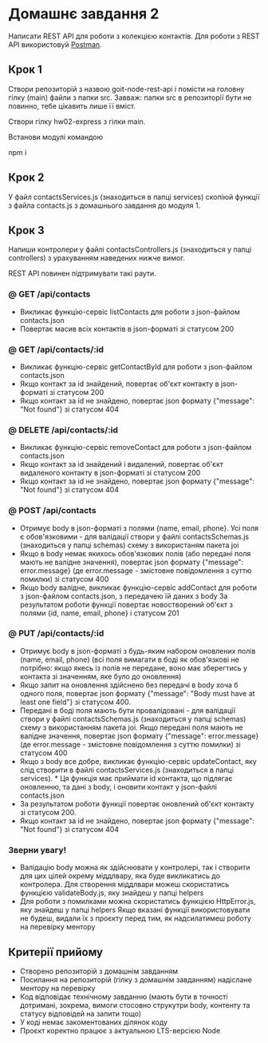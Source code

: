 # Домашнє завдання 2

Написати REST API для роботи з колекцією контактів. Для роботи з REST API використовуй [Postman](https://www.getpostman.com/).

## Крок 1

Cтвори репозиторій з назвою goit-node-rest-api і помісти на головну гілку (main) файли з папки src. Завваж: папки src в репозиторії бути не повинно, тебе цікавить лише її вміст.

Створи гілку hw02-express з гілки main.

Встанови модулі командою

npm i

## Крок 2

У файл contactsServices.js (знаходиться в папці services) скопіюй функції з файла contacts.js з домашнього завдання до модуля 1.

## Крок 3

Напиши контролери у файлі contactsControllers.js (знаходиться у папці controllers) з урахуванням наведених нижче вимог.

REST API повинен підтримувати такі раути.

### @ GET /api/contacts

- Викликає функцію-сервіс listContacts для роботи з json-файлом contacts.json
- Повертає масив всіх контактів в json-форматі зі статусом 200

### @ GET /api/contacts/:id

- Викликає функцію-сервіс getContactById для роботи з json-файлом contacts.json
- Якщо контакт за id знайдений, повертає об'єкт контакту в json-форматі зі статусом 200
- Якщо контакт за id не знайдено, повертає json формату {"message": "Not found"} зі статусом 404

### @ DELETE /api/contacts/:id

- Викликає функцію-сервіс removeContact для роботи з json-файлом contacts.json
- Якщо контакт за id знайдений і видалений, повертає об'єкт видаленого контакту в json-форматі зі статусом 200
- Якщо контакт за id не знайдено, повертає json формату {"message": "Not found"} зі статусом 404

### @ POST /api/contacts

- Отримує body в json-форматі з полями {name, email, phone}. Усі поля є обов'язковими - для валідації створи у файлі contactsSchemas.js (знаходиться у папці schemas) схему з використаням пакета joi
- Якщо в body немає якихось обов'язкових полів (або передані поля мають не валідне значення), повертає json формату {"message": error.message} (де error.message - змістовне повідомлення з суттю помилки) зі статусом 400
- Якщо body валідне, викликає функцію-сервіс addContact для роботи з json-файлом contacts.json, з передачею їй даних з body
  За результатом роботи функції повертає новостворений об'єкт з полями {id, name, email, phone} і статусом 201

### @ PUT /api/contacts/:id

- Отримує body в json-форматі з будь-яким набором оновлених полів (name, email, phone) (всі поля вимагати в боді як обов'язкові не потрібно: якщо якесь із полів не передане, воно має зберегтись у контакта зі значенням, яке було до оновлення)
- Якщо запит на оновлення здійснено без передачі в body хоча б одного поля, повертає json формату {"message": "Body must have at least one field"} зі статусом 400.
- Передані в боді поля мають бути провалідовані - для валідації створи у файлі contactsSchemas.js (знаходиться у папці schemas) схему з використанням пакета joi. Якщо передані поля мають не валідне значення, повертає json формату {"message": error.message} (де error.message - змістовне повідомлення з суттю помилки) зі статусом 400
- Якщо з body все добре, викликає функцію-сервіс updateContact, яку слід створити в файлі contactsServices.js (знаходиться в папці services). \* Ця функція має приймати id контакта, що підлягає оновленню, та дані з body, і оновити контакт у json-файлі contacts.json
- За результатом роботи функції повертає оновлений об'єкт контакту зі статусом 200.
- Якщо контакт за id не знайдено, повертає json формату {"message": "Not found"} зі статусом 404

### Зверни увагу!

- Валідацію body можна як здійснювати у контролері, так і створити для цих цілей окрему міддлвару, яка буде викликатись до контролера. Для створення міддлвари можеш скористатись функцією validateBody.js, яку знайдеш у папці helpers
- Для роботи з помилками можна скористатись функцією HttpError.js, яку знайдеш у папці helpers
  Якщо вказані функції використовувати не будеш, видали їх з проєкту перед тим, як надсилатимеш роботу на перевірку ментору

## Критерії прийому

- Створено репозиторій з домашнім завданням
- Посилання на репозиторій (гілку з домашнім завданням) надіслане ментору на перевірку
- Код відповідає технічному завданню (мають бути в точності дотримані, зокрема, вимоги стосовно струкутри body, контенту та статусу відповідей на запити тощо)
- У коді немає закоментованих ділянок коду
- Проєкт коректно працює з актуальною LTS-версією Node
